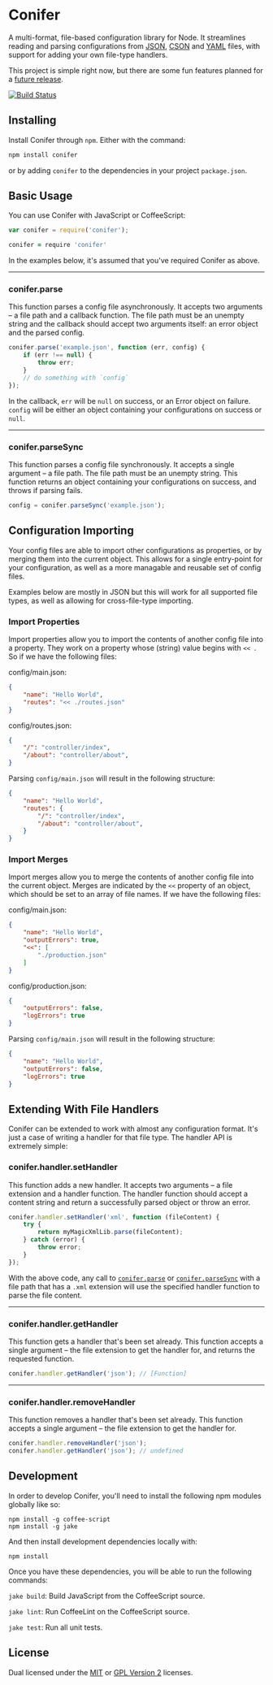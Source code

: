 
Conifer
=======

A multi-format, file-based configuration library for Node. It
streamlines reading and parsing configurations from
[JSON][json], [CSON][cson] and [YAML][yaml] files, with support
for adding your own file-type handlers.

This project is simple right now, but there are some fun
features planned for a [future release][roadmap].

[![Build Status][travis-status]][travis]


Installing
----------

Install Conifer through `npm`. Either with the command:

```sh
npm install conifer
```

or by adding `conifer` to the dependencies in your project
`package.json`.


Basic Usage
-----------

You can use Conifer with JavaScript or CoffeeScript:

```js
var conifer = require('conifer');
```

```coffeescript
conifer = require 'conifer'
```

In the examples below, it's assumed that you've required
Conifer as above.

---

### conifer.parse

This function parses a config file asynchronously. It accepts
two arguments – a file path and a callback function. The file
path must be an unempty string and the callback should accept
two arguments itself: an error object and the parsed config.

```js
conifer.parse('example.json', function (err, config) {
    if (err !== null) {
        throw err;
    }
    // do something with `config`
});
```

In the callback, `err` will be `null` on success, or an Error
object on failure. `config` will be either an object containing
your configurations on success or `null`.

---

### conifer.parseSync

This function parses a config file synchronously. It accepts
a single argument – a file path. The file path must be an
unempty string. This function returns an object containing
your configurations on success, and throws if parsing fails.

```js
config = conifer.parseSync('example.json');
```


Configuration Importing
-----------------------

Your config files are able to import other configurations as
properties, or by merging them into the current object. This
allows for a single entry-point for your configuration, as well
as a more managable and reusable set of config files.

Examples below are mostly in JSON but this will work for all
supported file types, as well as allowing for cross-file-type
importing.

### Import Properties

Import properties allow you to import the contents of another
config file into a property. They work on a property whose
(string) value begins with `<< `. So if we have the following
files:

config/main.json:
```json
{
    "name": "Hello World",
    "routes": "<< ./routes.json"
}
```

config/routes.json:
```json
{
    "/": "controller/index",
    "/about": "controller/about",
}
```

Parsing `config/main.json` will result in the following
structure:
```json
{
    "name": "Hello World",
    "routes": {
        "/": "controller/index",
        "/about": "controller/about",
    }
}
```

### Import Merges

Import merges allow you to merge the contents of another config
file into the current object. Merges are indicated by the `<<`
property of an object, which should be set to an array of file
names. If we have the following files:

config/main.json:
```json
{
    "name": "Hello World",
    "outputErrors": true,
    "<<": [
        "./production.json"
    ]
}
```

config/production.json:
```json
{
    "outputErrors": false,
    "logErrors": true
}
```

Parsing `config/main.json` will result in the following
structure:
```json
{
    "name": "Hello World",
    "outputErrors": false,
    "logErrors": true
}
```


Extending With File Handlers
----------------------------

Conifer can be extended to work with almost any configuration
format. It's just a case of writing a handler for that file
type. The handler API is extremely simple:

### conifer.handler.setHandler

This function adds a new handler. It accepts two arguments – a
file extension and a handler function. The handler function
should accept a content string and return a successfully parsed
object or throw an error.

```js
conifer.handler.setHandler('xml', function (fileContent) {
    try {
        return myMagicXmlLib.parse(fileContent);
    } catch (error) {
        throw error;
    }
});
```

With the above code, any call to
[`conifer.parse`](#coniferparse) or
[`conifer.parseSync`](#coniferparsesync) with a file path that
has a `.xml` extension will use the specified handler function
to parse the file content.

---

### conifer.handler.getHandler

This function gets a handler that's been set already. This
function accepts a single argument – the file extension to get
the handler for, and returns the requested function.

```js
conifer.handler.getHandler('json'); // [Function]
```

---

### conifer.handler.removeHandler

This function removes a handler that's been set already. This
function accepts a single argument – the file extension to get
the handler for.

```js
conifer.handler.removeHandler('json');
conifer.handler.getHandler('json'); // undefined
```


Development
-----------

In order to develop Conifer, you'll need to install the
following npm modules globally like so:

    npm install -g coffee-script
    npm install -g jake

And then install development dependencies locally with:

    npm install

Once you have these dependencies, you will be able to run the
following commands:

`jake build`: Build JavaScript from the CoffeeScript source.

`jake lint`: Run CoffeeLint on the CoffeeScript source.

`jake test`: Run all unit tests.


License
-------

Dual licensed under the [MIT][mit] or [GPL Version 2][gpl]
licenses.


[cson]: https://github.com/bevry/cson
[gpl]: http://opensource.org/licenses/gpl-2.0.php
[json]: http://www.json.org/
[mit]: http://opensource.org/licenses/mit-license.php
[roadmap]: https://github.com/rowanmanning/conifer/blob/master/ROADMAP.md
[travis]: https://secure.travis-ci.org/rowanmanning/conifer
[travis-status]: https://secure.travis-ci.org/rowanmanning/conifer.png?branch=master
[yaml]: http://www.yaml.org/
